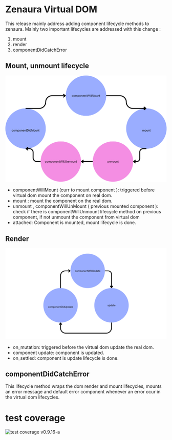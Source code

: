 # Zenaura Virtual DOM

This release mainly address adding component lifecycle methods to zenaura.  Mainly two important lifecycles are addressed with this change :

1. mount
2. render 
3. componentDidCatchError

## Mount, unmount lifecycle

![mount life cycle methods](../assets/mount_lifecycle.png)

- componentWillMount (curr to mount component ): triggered before virtual dom mount the component on real dom.
- mount : mount the component on the real dom.
- unmount , componentWillUnMount ( previous mounted component ): check if there is componentWillUnmount lifecycle method on previous component, if not unmount the component from virtual dom
- attached: Component is mounted, mount lifecycle is done.

## Render

![render life cycle methods](../assets/render_lifecycle.png)

- on_mutation: triggered before the virtual dom update the real dom.
- component update: component is updated.
- on_settled: component is update lifecycle is done.

## componentDidCatchError

This lifecycle method wraps the dom render and mount lifecycles, mounts an error message and default error component whenever an error ocur in the virtual dom lifecycles.

# test coverage 

![test coverage v0.9.16-a](../assets/v0.9.16-a-test-coverage.png.png)

